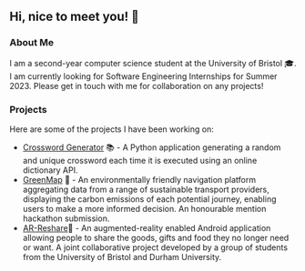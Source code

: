 ## Hi, nice to meet you! 👋

### About Me
I am a second-year computer science student at the University of Bristol 🎓. I am currently looking for Software Engineering Internships for Summer 2023. Please get in touch with me for collaboration on any projects!

### Projects
Here are some of the projects I have been working on:
* [Crossword Generator](https://github.com/artur-varosyan/crossword-generator) 📚 - A Python application generating a random and unique crossword each time it is executed using an online dictionary API.
* [GreenMap](https://github.com/mitchLui/greenmap) 📍 - An environmentally friendly navigation platform aggregating data from a range of sustainable transport providers, displaying the carbon emissions of each potential journey, enabling users to make a more informed decision. An honourable mention hackathon submission.
* [AR-Reshare](https://github.com/spe-uob/2021-ARReshare/)📱 - An augmented-reality enabled Android application allowing people to share the goods, gifts and food they no longer need or want. A joint collaborative project developed by a group of students from the University of Bristol and Durham University.
